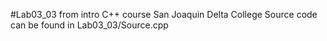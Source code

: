 #Lab03_03 from intro C++ course San Joaquin Delta College
Source code can be found in Lab03_03/Source.cpp
